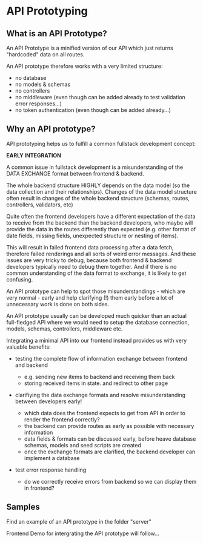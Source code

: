 # API Prototyping

## What is an API Prototype?

An API Prototype is a minified version of our API which just returns "hardcoded" data on all routes.

An API prototype therefore works with a very limited structure:
- no database
- no models & schemas
- no controllers
- no middleware (even though can be added already to test validation error responses...)
- no token authentication (even though can be added already...)

## Why an API prototype?

API prototyping helps us to fulfill a common fullstack development concept:

<b>EARLY INTEGRATION</b>

A common issue in fullstack development is a misunderstanding of the DATA EXCHANGE format between frontend & backend.

The whole backend structure HIGHLY depends on the data model (so the data collection and their relationships). Changes of the data model structure often result in changes of the whole backend structure (schemas, routes, controllers, validators, etc)

Quite often the frontend developers have a different expectation of the data to receive from the backend than the backend developers, who maybe will provide the data in the routes differently than expected (e.g. other format of date fields, missing fields, unexpected structure or nesting of items). 

This will result in failed frontend data processing after a data fetch, therefore failed renderings and all sorts of weird error messages. And these issues are very tricky to debug, because both frontend & backend developers typically need to debug them together. And if there is no common understanding of the data format to exchange, it is likely to get confusing.

An API prototype can help to spot those misunderstandings - which are very normal - early and help clarifying (!) them early before a lot of unnecessary work is done on both sides.

An API prototype usually can be developed much quicker than an actual full-fledged API where we would need to setup the database connection, models, schemas, controllers, middleware etc.

Integrating a minimal API into our frontend instead provides us with very valuable benefits:

- testing the complete flow of information exchange between frontend and backend
  - e.g. sending new items to backend and receiving them back
  - storing received items in state. and redirect to other page

- clarifiying the data exchange formats and resolve misunderstanding between developers early!
  - which data does the frontend expects to get from API in order to render the frontend correctly?
  - the backend can provide routes as early as possible with necessary information
  - data fields & formats can be discussed early, before heave database schemas, models and seed scripts are created
  - once the exchange formats are clarified, the backend developer can implement a database

- test error response handling
  - do we correctly receive errors from backend so we can display them in frontend?

## Samples

Find an example of an API prototype in the folder "server"

Frontend Demo for intergrating the API prototype will follow...
